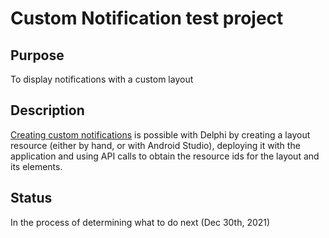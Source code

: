 # Custom Notification test project

## Purpose

To display notifications with a custom layout

## Description

[Creating custom notifications](https://developer.android.com/training/notify-user/custom-notification) is possible with Delphi by creating a layout resource (either by hand, or with Android Studio), deploying it with the application and using API calls to obtain the resource ids for the layout and its elements.

## Status

In the process of determining what to do next (Dec 30th, 2021)

